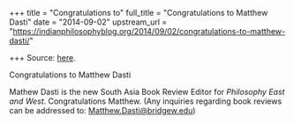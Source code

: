 +++
title = "Congratulations to"
full_title = "Congratulations to Matthew Dasti"
date = "2014-09-02"
upstream_url = "https://indianphilosophyblog.org/2014/09/02/congratulations-to-matthew-dasti/"

+++
Source: [here](https://indianphilosophyblog.org/2014/09/02/congratulations-to-matthew-dasti/).

Congratulations to Matthew Dasti

Mathew Dasti is the new South Asia Book Review Editor for *Philosophy
East and West*. Congratulations Matthew. (Any inquiries regarding book
reviews can be addressed to: Matthew.Dasti@bridgew.edu)
